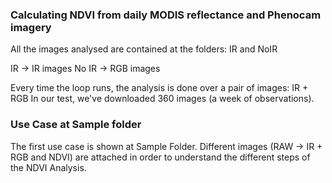 ### Calculating NDVI from daily MODIS reflectance and Phenocam imagery
All the images analysed are contained at the folders: IR and NoIR

IR -> IR images
No IR -> RGB images

Every time the loop runs, the analysis is done over a pair of images: IR + RGB
In our test, we've downloaded 360 images (a week of observations).

### Use Case at Sample folder
The first use case is shown at Sample Folder. Different images (RAW -> IR + RGB and NDVI) are attached in order to understand the different steps of the NDVI Analysis.
